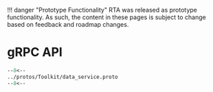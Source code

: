 
!!! danger "Prototype Functionality"
    RTA was released as prototype functionality. As such, the content in these pages is subject to change based on feedback and roadmap changes.
# gRPC API

``` protobuf
--8<--
../protos/Toolkit/data_service.proto
--8<--
```